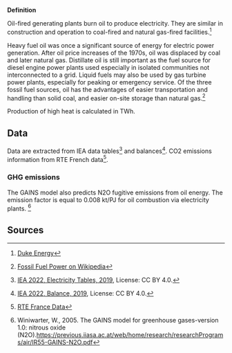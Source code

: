 **Definition**

Oil-fired generating plants burn oil to produce electricity. They are similar in construction and operation 
to coal-fired and natural gas-fired facilities.[^2]

Heavy fuel oil was once a significant source of energy for electric power generation. 
After oil price increases of the 1970s, oil was displaced by coal and later natural gas. 
Distillate oil is still important as the fuel source for diesel engine power plants used especially in 
isolated communities not interconnected to a grid. Liquid fuels may also be used by gas turbine power plants, 
especially for peaking or emergency service. Of the three fossil fuel sources, oil has the advantages of easier 
transportation and handling than solid coal, and easier on-site storage than natural gas.[^1]

Production of high heat is calculated in TWh.
## Data

Data are extracted from IEA data tables[^3] and balances[^4]. CO2 emissions information from RTE French data[^5].

### GHG emissions 


The GAINS model also predicts N2O fugitive emissions from oil energy. The emission factor is equal to 0.008 kt/PJ for oil combustion via electricity plants. [^7]


## Sources 

[^1]: [Fossil Fuel Power on Wikipedia](https://en.wikipedia.org/wiki/Fossil_fuel_power_station#Oil)

[^2]: [Duke Energy](https://www.duke-energy.com/energy-education/how-energy-works/oil-and-gas-electricity)

[^3]: [IEA 2022, Electricity Tables, 2019](https://www.iea.org/data-and-statistics/data-tables?country=WORLD&energy=Electricity&year=2019), License: CC BY 4.0.

[^4]: [IEA 2022, Balance, 2019](https://www.iea.org/data-and-statistics/data-tables?country=WORLD&energy=Balances&year=2019), License: CC BY 4.0.

[^5]: [RTE France Data](https://www.rte-france.com/en/eco2mix/co2-emissions)


[^7]: Winiwarter, W., 2005. The GAINS model for greenhouse gases-version 1.0: nitrous oxide (N2O).https://previous.iiasa.ac.at/web/home/research/researchPrograms/air/IR55-GAINS-N2O.pdf

